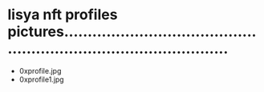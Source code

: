# lisya nft profiles pictures........................................................................................
- 0xprofile.jpg
- 0xprofile1.jpg
